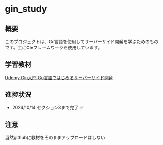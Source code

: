 # gin_study

## 概要
このプロジェクトは、Go言語を使用してサーバーサイド開発を学ぶためのものです。主にGinフレームワークを使用しています。

## 学習教材
[Udemy Gin入門 Go言語ではじめるサーバーサイド開発](https://www.udemy.com/course/gin-golang/)

## 進捗状況
- 2024/10/14 セクション3まで完了 ✅

## 注意
当然githubに教材をそのままアップロードはしない